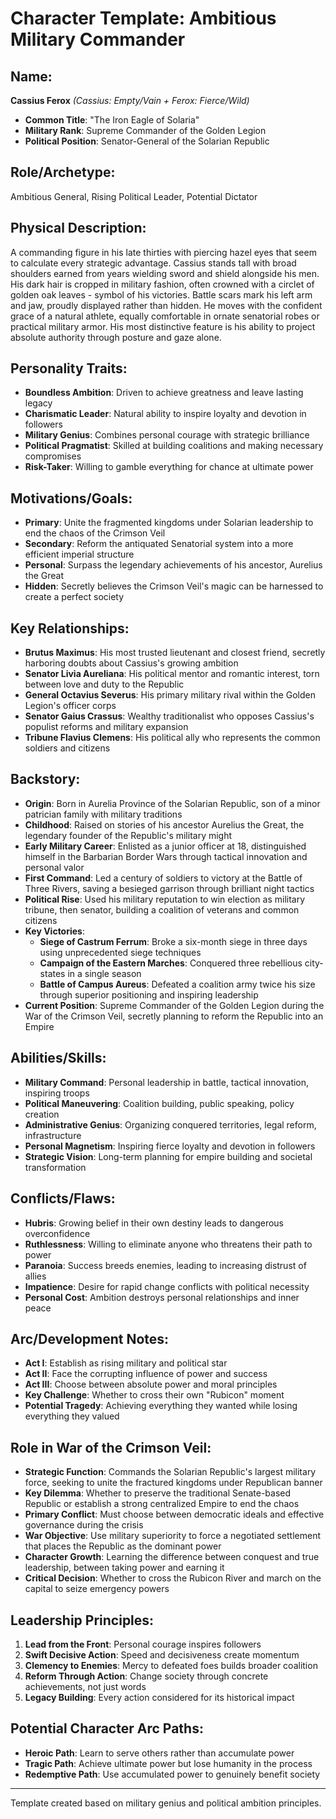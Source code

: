 # Character Template: Ambitious Military Commander

## Name:
**Cassius Ferox** *(Cassius: Empty/Vain + Ferox: Fierce/Wild)*
- **Common Title**: "The Iron Eagle of Solaria"
- **Military Rank**: Supreme Commander of the Golden Legion
- **Political Position**: Senator-General of the Solarian Republic

## Role/Archetype:
Ambitious General, Rising Political Leader, Potential Dictator

## Physical Description:
A commanding figure in his late thirties with piercing hazel eyes that seem to calculate every strategic advantage. Cassius stands tall with broad shoulders earned from years wielding sword and shield alongside his men. His dark hair is cropped in military fashion, often crowned with a circlet of golden oak leaves - symbol of his victories. Battle scars mark his left arm and jaw, proudly displayed rather than hidden. He moves with the confident grace of a natural athlete, equally comfortable in ornate senatorial robes or practical military armor. His most distinctive feature is his ability to project absolute authority through posture and gaze alone.

## Personality Traits:
- **Boundless Ambition**: Driven to achieve greatness and leave lasting legacy
- **Charismatic Leader**: Natural ability to inspire loyalty and devotion in followers
- **Military Genius**: Combines personal courage with strategic brilliance
- **Political Pragmatist**: Skilled at building coalitions and making necessary compromises
- **Risk-Taker**: Willing to gamble everything for chance at ultimate power

## Motivations/Goals:
- **Primary**: Unite the fragmented kingdoms under Solarian leadership to end the chaos of the Crimson Veil
- **Secondary**: Reform the antiquated Senatorial system into a more efficient imperial structure
- **Personal**: Surpass the legendary achievements of his ancestor, Aurelius the Great
- **Hidden**: Secretly believes the Crimson Veil's magic can be harnessed to create a perfect society

## Key Relationships:
- **Brutus Maximus**: His most trusted lieutenant and closest friend, secretly harboring doubts about Cassius's growing ambition
- **Senator Livia Aureliana**: His political mentor and romantic interest, torn between love and duty to the Republic
- **General Octavius Severus**: His primary military rival within the Golden Legion's officer corps
- **Senator Gaius Crassus**: Wealthy traditionalist who opposes Cassius's populist reforms and military expansion
- **Tribune Flavius Clemens**: His political ally who represents the common soldiers and citizens

## Backstory:
- **Origin**: Born in Aurelia Province of the Solarian Republic, son of a minor patrician family with military traditions
- **Childhood**: Raised on stories of his ancestor Aurelius the Great, the legendary founder of the Republic's military might
- **Early Military Career**: Enlisted as a junior officer at 18, distinguished himself in the Barbarian Border Wars through tactical innovation and personal valor
- **First Command**: Led a century of soldiers to victory at the Battle of Three Rivers, saving a besieged garrison through brilliant night tactics
- **Political Rise**: Used his military reputation to win election as military tribune, then senator, building a coalition of veterans and common citizens
- **Key Victories**: 
  - **Siege of Castrum Ferrum**: Broke a six-month siege in three days using unprecedented siege techniques
  - **Campaign of the Eastern Marches**: Conquered three rebellious city-states in a single season
  - **Battle of Campus Aureus**: Defeated a coalition army twice his size through superior positioning and inspiring leadership
- **Current Position**: Supreme Commander of the Golden Legion during the War of the Crimson Veil, secretly planning to reform the Republic into an Empire

## Abilities/Skills:
- **Military Command**: Personal leadership in battle, tactical innovation, inspiring troops
- **Political Maneuvering**: Coalition building, public speaking, policy creation
- **Administrative Genius**: Organizing conquered territories, legal reform, infrastructure
- **Personal Magnetism**: Inspiring fierce loyalty and devotion in followers
- **Strategic Vision**: Long-term planning for empire building and societal transformation

## Conflicts/Flaws:
- **Hubris**: Growing belief in their own destiny leads to dangerous overconfidence
- **Ruthlessness**: Willing to eliminate anyone who threatens their path to power
- **Paranoia**: Success breeds enemies, leading to increasing distrust of allies
- **Impatience**: Desire for rapid change conflicts with political necessity
- **Personal Cost**: Ambition destroys personal relationships and inner peace

## Arc/Development Notes:
- **Act I**: Establish as rising military and political star
- **Act II**: Face the corrupting influence of power and success
- **Act III**: Choose between absolute power and moral principles
- **Key Challenge**: Whether to cross their own "Rubicon" moment
- **Potential Tragedy**: Achieving everything they wanted while losing everything they valued

## Role in War of the Crimson Veil:
- **Strategic Function**: Commands the Solarian Republic's largest military force, seeking to unite the fractured kingdoms under Republican banner
- **Key Dilemma**: Whether to preserve the traditional Senate-based Republic or establish a strong centralized Empire to end the chaos
- **Primary Conflict**: Must choose between democratic ideals and effective governance during the crisis
- **War Objective**: Use military superiority to force a negotiated settlement that places the Republic as the dominant power
- **Character Growth**: Learning the difference between conquest and true leadership, between taking power and earning it
- **Critical Decision**: Whether to cross the Rubicon River and march on the capital to seize emergency powers

## Leadership Principles:
1. **Lead from the Front**: Personal courage inspires followers
2. **Swift Decisive Action**: Speed and decisiveness create momentum
3. **Clemency to Enemies**: Mercy to defeated foes builds broader coalition
4. **Reform Through Action**: Change society through concrete achievements, not just words
5. **Legacy Building**: Every action considered for its historical impact

## Potential Character Arc Paths:
- **Heroic Path**: Learn to serve others rather than accumulate power
- **Tragic Path**: Achieve ultimate power but lose humanity in the process
- **Redemptive Path**: Use accumulated power to genuinely benefit society

---
Template created based on military genius and political ambition principles.
